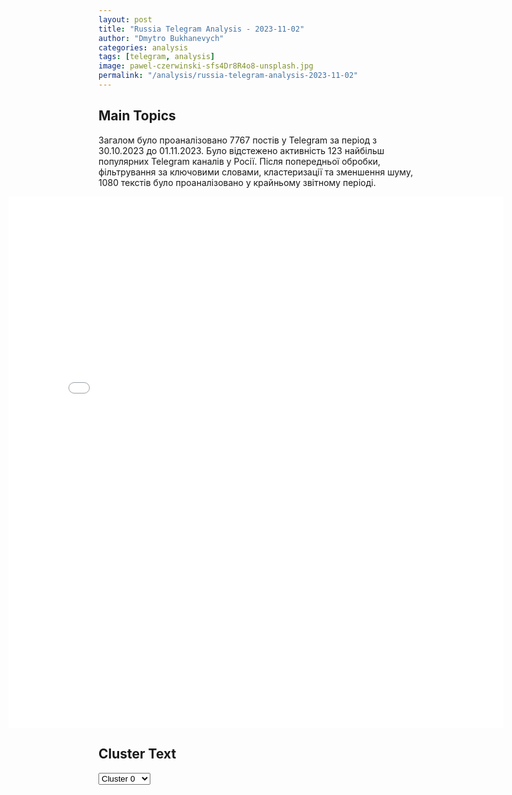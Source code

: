```yaml
---
layout: post
title: "Russia Telegram Analysis - 2023-11-02"
author: "Dmytro Bukhanevych"
categories: analysis
tags: [telegram, analysis]
image: pawel-czerwinski-sfs4Dr8R4o8-unsplash.jpg
permalink: "/analysis/russia-telegram-analysis-2023-11-02"
---
```


<style>
    /* Adjusting iframe-container styles */
    .wide-iframe-container {
        width: calc(100% + 30vw);  /* Extending the width */
        margin-left: -15vw;       /* Negative margin to push to the left */
        overflow: hidden;         /* In case the iframe content spills over */
    }

    .wide-iframe-container iframe {
        width: 100%;  /* Making the iframe take the full width of its container */
        border: none; /* Removing any borders from the iframe */
    }

    /* Toggle mechanism */
    .hidden {
        display: none;
    }
    
    .show-content-target:checked + .show-content {
        display: block;
    }
</style>

<h2>Main Topics</h2>
<p>Загалом було проаналізовано 7767 постів у Telegram за період з 30.10.2023 до 01.11.2023. Було відстежено активність 123 найбільш популярних Telegram каналів у Росії. Після попередньої обробки, фільтрування за ключовими словами, кластеризації та зменшення шуму, 1080 текстів було проаналізовано у крайньому звітному періоді.</p>
<!-- Embedding Main Plotly Visualization -->
<div class="wide-iframe-container">
    <iframe src="{{site.baseurl}}/visualizations/2023-11-02/fig_topics_time.html" height="850"></iframe>
</div>


<h2>Cluster Text</h2>

<!-- Dropdown to select a cluster -->
<select id="clusterSelector" onchange="displayClusterText()">
<option value="0">Cluster 0</option><option value="1">Cluster 1</option><option value="2">Cluster 2</option><option value="3">Cluster 3</option><option value="4">Cluster 4</option><option value="5">Cluster 5</option><option value="6">Cluster 6</option><option value="7">Cluster 7</option><option value="8">Cluster 8</option><option value="9">Cluster 9</option><option value="10">Cluster 10</option><option value="11">Cluster 11</option><option value="12">Cluster 12</option>
</select>

<!-- Display area for the selected cluster's text -->
<div id="clusterTextDisplay" class="hidden"></div>

<script type="text/javascript">
    var clusterDetails = {"0": "<b>Total Posts:</b> 149<br><b>Date:</b> 2023-11-01 07:22:41+00:00<br><b>Author:</b> wargonzo<br><b>Link:</b> https://t.me/s/wargonzo/16164<br><b>Subscribers:</b> 1161215<br><b>Text:</b> \u0422\u0435\u043a\u0441\u0442: \u26a1\ufe0f\u0412\u0430\u0436\u043d\u043e\u26a1\ufe0f\u0421\u0428\u0410 \u0438 \u0418\u0437\u0440\u0430\u0438\u043b\u044c \u043e\u0431\u0441\u0443\u0434\u0438\u043b\u0438 \u043e\u0442\u043f\u0440\u0430\u0432\u043a\u0443 \u043c\u0438\u0440\u043e\u0442\u0432\u043e\u0440\u0447\u0435\u0441\u043a\u0438\u0445 \u0441\u0438\u043b \u0432 \u0413\u0430\u0437\u0443\u26a1\ufe0f\u0421\u043e\u0433\u043b\u0430\u0441\u043d\u043e \u0438\u043d\u0444\u043e\u0440\u043c\u0430\u0446\u0438\u0438, \u043e\u043f\u0443\u0431\u043b\u0438\u043a\u043e\u0432\u0430\u043d\u043d\u043e\u0439 \u0430\u0433\u0435\u043d\u0442\u0441\u0442\u0432\u043e\u043c Bloomberg, \u0421\u0428\u0410 \u0438 \u0418\u0437\u0440\u0430\u0438\u043b\u044c \u0440\u0430\u0441\u0441\u043c\u0430\u0442\u0440\u0438\u0432\u0430\u044e\u0442 \u0432\u043e\u0437\u043c\u043e\u0436\u043d\u043e\u0441\u0442\u044c \u043e\u0442\u043f\u0440\u0430\u0432\u043a\u0438 \u043c\u0438\u0440\u043e\u0442\u0432\u043e\u0440\u0447\u0435\u0441\u043a\u0438\u0445 \u0441\u0438\u043b \u0432 \u0441\u0435\u043a\u0442\u043e\u0440 \u0413\u0430\u0437\u0430 \u0432 \u0441\u043b\u0443\u0447\u0430\u0435 \u043f\u043e\u0440\u0430\u0436\u0435\u043d\u0438\u044f \u0425\u0410\u041c\u0410\u0421.\u0420\u0430\u0441\u0441\u043c\u0430\u0442\u0440\u0438\u0432\u0430\u044e\u0442\u0441\u044f \u0432\u0430\u0440\u0438\u0430\u043d\u0442\u044b \u043d\u0430\u043f\u0440\u0430\u0432\u043b\u0435\u043d\u0438\u044f \u0432 \u0413\u0430\u0437\u0443 \u043c\u0438\u0440\u043e\u0442\u0432\u043e\u0440\u0447\u0435\u0441\u043a\u043e\u0439 \u043c\u0438\u0441\u0441\u0438\u0438 \u0438\u0437 \u0432\u043e\u043e\u0440\u0443\u0436\u0435\u043d\u043d\u044b\u0445 \u0441\u0438\u043b \u043d\u0435\u0441\u043a\u043e\u043b\u044c\u043a\u0438\u0445 \u0441\u0442\u0440\u0430\u043d, \u0432 \u0442\u043e\u043c \u0447\u0438\u0441\u043b\u0435 \u0421\u043e\u0435\u0434\u0438\u043d\u0435\u043d\u043d\u044b\u0445 \u0428\u0442\u0430\u0442\u043e\u0432. \u042d\u0442\u043e \u043f\u043e\u0437\u0432\u043e\u043b\u0438\u0442 \u043f\u0435\u0440\u0435\u0432\u0435\u0441\u0442\u0438 \u043a\u043e\u043d\u0442\u0440\u043e\u043b\u044c \u043d\u0430\u0434 \u0430\u043d\u043a\u043b\u0430\u0432\u043e\u043c \u043f\u043e\u0434 \u043e\u0442\u0432\u0435\u0442\u0441\u0442\u0432\u0435\u043d\u043d\u043e\u0441\u0442\u044c \u0431\u043b\u0438\u0436\u043d\u0435\u0432\u043e\u0441\u0442\u043e\u0447\u043d\u044b\u0445 \u0441\u0442\u0440\u0430\u043d, \u0442\u0430\u043a\u0438\u0445 \u043a\u0430\u043a \u0421\u0430\u0443\u0434\u043e\u0432\u0441\u043a\u0430\u044f \u0410\u0440\u0430\u0432\u0438\u044f \u0438 \u041e\u0431\u044a\u0435\u0434\u0438\u043d\u0451\u043d\u043d\u044b\u0435 \u0410\u0440\u0430\u0431\u0441\u043a\u0438\u0435 \u042d\u043c\u0438\u0440\u0430\u0442\u044b, \u043a\u043e\u0442\u043e\u0440\u044b\u0435 \u0431\u0443\u0434\u0443\u0442 \u043f\u043e\u0434\u0434\u0435\u0440\u0436\u0438\u0432\u0430\u0442\u044c\u0441\u044f \u0421\u0428\u0410, \u0412\u0435\u043b\u0438\u043a\u043e\u0431\u0440\u0438\u0442\u0430\u043d\u0438\u0435\u0439, \u0413\u0435\u0440\u043c\u0430\u043d\u0438\u0435\u0439 \u0438 \u0424\u0440\u0430\u043d\u0446\u0438\u0435\u0439.\u0414\u0440\u0443\u0433\u043e\u0439 \u0432\u0430\u0440\u0438\u0430\u043d\u0442 \u043f\u0440\u0435\u0434\u0443\u0441\u043c\u0430\u0442\u0440\u0438\u0432\u0430\u0435\u0442 \u0441\u043e\u0437\u0434\u0430\u043d\u0438\u0435 \u043c\u0438\u0440\u043e\u0442\u0432\u043e\u0440\u0447\u0435\u0441\u043a\u043e\u0439 \u043c\u0438\u0441\u0441\u0438\u0438, \u0430\u043d\u0430\u043b\u043e\u0433\u0438\u0447\u043d\u043e\u0439 \u0442\u043e\u0439, \u043a\u043e\u0442\u043e\u0440\u0430\u044f \u0431\u044b\u043b\u0430 \u0443\u0441\u0442\u0430\u043d\u043e\u0432\u043b\u0435\u043d\u0430 \u0434\u043e\u0433\u043e\u0432\u043e\u0440\u043e\u043c \u043c\u0435\u0436\u0434\u0443 \u0415\u0433\u0438\u043f\u0442\u043e\u043c \u0438 \u0418\u0437\u0440\u0430\u0438\u043b\u0435\u043c \u0432 1979 \u0433\u043e\u0434\u0443. \u0418\u0437\u0440\u0430\u0438\u043b\u044c \u0441\u0447\u0438\u0442\u0430\u0435\u0442 \u044d\u0442\u043e\u0442 \u0432\u0430\u0440\u0438\u0430\u043d\u0442 \u043f\u0435\u0440\u0441\u043f\u0435\u043a\u0442\u0438\u0432\u043d\u044b\u043c.\u0415\u0449\u0435 \u043e\u0434\u0438\u043d \u0432\u0430\u0440\u0438\u0430\u043d\u0442 \u043f\u0440\u0435\u0434\u043f\u043e\u043b\u0430\u0433\u0430\u0435\u0442 \u043f\u0435\u0440\u0435\u0445\u043e\u0434 \u0441\u0435\u043a\u0442\u043e\u0440\u0430 \u0413\u0430\u0437\u0430 \u043f\u043e\u0434 \u043a\u043e\u043d\u0442\u0440\u043e\u043b\u044c \u041e\u041e\u041d. \u041f\u0435\u0440\u0435\u0433\u043e\u0432\u043e\u0440\u044b \u043d\u0430\u0445\u043e\u0434\u044f\u0442\u0441\u044f \u043d\u0430 \u0440\u0430\u043d\u043d\u0435\u0439 \u0441\u0442\u0430\u0434\u0438\u0438, \u0438 \u043d\u0435\u043a\u043e\u0442\u043e\u0440\u044b\u0435 \u0430\u043c\u0435\u0440\u0438\u043a\u0430\u043d\u0441\u043a\u0438\u0435 \u0447\u0438\u043d\u043e\u0432\u043d\u0438\u043a\u0438 \u0441\u0447\u0438\u0442\u0430\u044e\u0442 \u0432\u044b\u043f\u043e\u043b\u043d\u0435\u043d\u0438\u0435 \u044d\u0442\u0438\u0445 \u043f\u043b\u0430\u043d\u043e\u0432 \u043c\u0430\u043b\u043e\u0432\u0435\u0440\u043e\u044f\u0442\u043d\u044b\u043c.\u041a\u0440\u043e\u043c\u0435 \u0442\u043e\u0433\u043e, \u043f\u043e\u043a\u0430 \u043e\u0441\u0442\u0430\u0451\u0442\u0441\u044f \u043d\u0435\u044f\u0441\u043d\u044b\u043c, \u0437\u0430\u0438\u043d\u0442\u0435\u0440\u0435\u0441\u043e\u0432\u0430\u043d\u044b \u043b\u0438 \u0430\u0440\u0430\u0431\u0441\u043a\u0438\u0435 \u0441\u0442\u0440\u0430\u043d\u044b \u0432 \u0443\u0447\u0430\u0441\u0442\u0438\u0438 \u0432 \u043c\u0438\u0440\u043e\u0442\u0432\u043e\u0440\u0447\u0435\u0441\u043a\u043e\u0439 \u043c\u0438\u0441\u0441\u0438\u0438.\u041a\u0430\u043a \u043e\u0442\u043c\u0435\u0442\u0438\u043b \u0433\u043e\u0441\u0441\u0435\u043a\u0440\u0435\u0442\u0430\u0440\u044c \u0421\u0428\u0410 \u042d\u043d\u0442\u043e\u043d\u0438 \u0411\u043b\u0438\u043d\u043a\u0435\u043d, \u0428\u0442\u0430\u0442\u044b \u0440\u0430\u0441\u0441\u043c\u0430\u0442\u0440\u0438\u0432\u0430\u044e\u0442 \u0432\u043e\u0437\u043c\u043e\u0436\u043d\u043e\u0441\u0442\u044c \u0432\u0440\u0435\u043c\u0435\u043d\u043d\u043e\u0433\u043e \u0443\u043f\u0440\u0430\u0432\u043b\u0435\u043d\u0438\u044f \u0441\u0435\u043a\u0442\u043e\u0440\u043e\u043c \u0413\u0430\u0437\u0430 \u043f\u0440\u0438 \u0443\u0447\u0430\u0441\u0442\u0438\u0438 \u043d\u0435\u043a\u043e\u0442\u043e\u0440\u044b\u0445 \u0433\u043e\u0441\u0443\u0434\u0430\u0440\u0441\u0442\u0432 \u0411\u043b\u0438\u0436\u043d\u0435\u0433\u043e \u0412\u043e\u0441\u0442\u043e\u043a\u0430 \u0438 \u043c\u0435\u0436\u0434\u0443\u043d\u0430\u0440\u043e\u0434\u043d\u044b\u0445 \u043e\u0440\u0433\u0430\u043d\u0438\u0437\u0430\u0446\u0438\u0439.@wargonzo*\u043d\u0430\u0448 \u043f\u0440\u043e\u0435\u043a\u0442 \u0441\u0443\u0449\u0435\u0441\u0442\u0432\u0443\u0435\u0442 \u043d\u0430 \u0441\u0440\u0435\u0434\u0441\u0442\u0432\u0430 \u043f\u043e\u0434\u043f\u0438\u0441\u0447\u0438\u043a\u043e\u0432, \u043a\u0430\u0440\u0442\u0430 \u0434\u043b\u044f \u043f\u043e\u043c\u043e\u0449\u04384279 3806 9842 9521", "1": "<b>Total Posts:</b> 28<br><b>Date:</b> 2023-11-01 18:24:03+00:00<br><b>Author:</b> oldlentach<br><b>Link:</b> https://t.me/s/oldlentach/76079<br><b>Subscribers:</b> 314385<br><b>Text:</b> \u0422\u0435\u043a\u0441\u0442: \u00ab\u0427\u0435\u043c \u043c\u0435\u043d\u044c\u0448\u0435 \u0431\u0430\u0440\u0430\u0445\u043b\u0430 \u2014 \u0442\u0435\u043c \u043b\u0443\u0447\u0448\u0435, \u043c\u0435\u043d\u044c\u0448\u0435 \u0432\u043e\u0437\u043c\u043e\u0436\u043d\u043e\u0441\u0442\u0438 \u043f\u0440\u0438\u0441\u043b\u0430\u0442\u044c \u043d\u0430\u043c \u0438\u0437 \u0435\u0432\u0440\u043e\u043f\u0435\u0439\u0441\u043a\u0438\u0445 \u0441\u0442\u0440\u0430\u043d \u043f\u043e\u0441\u0442\u0435\u043b\u044c\u043d\u044b\u0445 \u043a\u043b\u043e\u043f\u043e\u0432\u00bb, \u2014 \u043f\u0440\u043e\u043a\u043e\u043c\u043c\u0435\u043d\u0442\u0438\u0440\u043e\u0432\u0430\u043b \u041f\u0443\u0442\u0438\u043d \u0437\u0430\u043f\u0440\u0435\u0442 \u043d\u0430 \u0432\u0432\u043e\u0437 \u043e\u0442\u0432\u0435\u0440\u0442\u043e\u043a \u0438 \u0438\u0433\u043e\u043b\u043e\u043a.\u0414\u0440\u0443\u0433\u0438\u0435 \u0437\u0430\u044f\u0432\u043b\u0435\u043d\u0438\u044f \u041f\u0443\u0442\u0438\u043d\u0430 \u043d\u0430 \u0441\u043e\u0432\u0435\u0449\u0430\u043d\u0438\u0438 \u043f\u043e \u044d\u043a\u043e\u043d\u043e\u043c\u0438\u0447\u0435\u0441\u043a\u0438\u043c \u0432\u043e\u043f\u0440\u043e\u0441\u0430\u043c \u0432 \u041c\u043e\u0441\u043a\u0432\u0435:\u2014 \u0421\u0430\u043d\u043a\u0446\u0438\u0438 \u043f\u0440\u043e\u0442\u0438\u0432 \u0420\u0424 \u0431\u0443\u0434\u0443\u0442 \u0443\u0441\u0438\u043b\u0438\u0432\u0430\u0442\u044c\u0441\u044f;\u2014 \u042d\u043a\u043e\u043d\u043e\u043c\u0438\u0447\u0435\u0441\u043a\u0430\u044f \u0441\u0438\u0442\u0443\u0430\u0446\u0438\u044f \u0432 \u0446\u0435\u043b\u043e\u043c \u0440\u0430\u0437\u0432\u0438\u0432\u0430\u0435\u0442\u0441\u044f \u043f\u0440\u0435\u0434\u0441\u043a\u0430\u0437\u0443\u0435\u043c\u043e \u2014 \u0432 \u0441\u043e\u043e\u0442\u0432\u0435\u0442\u0441\u0442\u0432\u0438\u0438 \u0441 \u043f\u0440\u043e\u0433\u043d\u043e\u0437\u043e\u043c. \u0412\u0412\u041f \u0432\u044b\u0440\u043e\u0441 \u043d\u0430 2,9%;\u2014 \u0411\u0435\u0437\u0440\u0430\u0431\u043e\u0442\u0438\u0446\u0430 \u0432 \u0420\u043e\u0441\u0441\u0438\u0438 \u0443\u0441\u0442\u043e\u0439\u0447\u0438\u0432\u043e \u043d\u0438\u0437\u043a\u0430\u044f, \u043e\u043a\u043e\u043b\u043e 3%, \u0430 \u0437\u0430\u0440\u043f\u043b\u0430\u0442\u044b \u0440\u0430\u0441\u0442\u0443\u0442 \u0432\u044b\u0448\u0435 \u0438\u043d\u0444\u043b\u044f\u0446\u0438\u0438", "2": "<b>Total Posts:</b> 300<br><b>Date:</b> 2023-11-01 10:02:15+00:00<br><b>Author:</b> warhistoryalconafter<br><b>Link:</b> https://t.me/s/warhistoryalconafter/129818<br><b>Subscribers:</b> 476652<br><b>Text:</b> \u0422\u0435\u043a\u0441\u0442: \ud83c\uddf7\ud83c\uddfa\ud83c\uddfa\ud83c\udde6 \u0428\u043e\u0439\u0433\u0443 \u043d\u0430\u0437\u0432\u0430\u043b \u0431\u0435\u0437\u0443\u0441\u043f\u0435\u0448\u043d\u044b\u043c\u0438 \u043f\u043e\u043f\u044b\u0442\u043a\u0438 \u0412\u0421\u0423 \u0430\u0442\u0430\u043a\u043e\u0432\u0430\u0442\u044c \u0440\u043e\u0441\u0441\u0438\u0439\u0441\u043a\u0438\u0435 \u043f\u043e\u0437\u0438\u0446\u0438\u0438 \u043d\u0430 \u0417\u0430\u043f\u043e\u0440\u043e\u0436\u0441\u043a\u043e\u043c, \u0414\u043e\u043d\u0435\u0446\u043a\u043e\u043c \u0438 \u0425\u0435\u0440\u0441\u043e\u043d\u0441\u043a\u043e\u043c \u043d\u0430\u043f\u0440\u0430\u0432\u043b\u0435\u043d\u0438\u044f\u0445. \u041e\u0441\u0442\u0430\u043b\u044c\u043d\u044b\u0435 \u0437\u0430\u044f\u0432\u043b\u0435\u043d\u0438\u044f \u0433\u043b\u0430\u0432\u044b \u041c\u0438\u043d\u043e\u0431\u043e\u0440\u043e\u043d\u044b \u0420\u0424: \u25aa\ufe0f \u0420\u043e\u0441\u0441\u0438\u0439\u0441\u043a\u0438\u0435 \u0432\u043e\u0439\u0441\u043a\u0430 \u0432 \u0437\u043e\u043d\u0435 \u0421\u0412\u041e \u043d\u0430 \u0423\u043a\u0440\u0430\u0438\u043d\u0435 \u0432\u0435\u0434\u0443\u0442 \u0430\u043a\u0442\u0438\u0432\u043d\u0443\u044e \u043e\u0431\u043e\u0440\u043e\u043d\u0443, \u043f\u0440\u043e\u0434\u0432\u0438\u0433\u0430\u044e\u0442\u0441\u044f \u0432\u043f\u0435\u0440\u0435\u0434;\u25aa\ufe0f \u0417\u0430 \u043c\u0435\u0441\u044f\u0446 \u0443\u043d\u0438\u0447\u0442\u043e\u0436\u0435\u043d\u044b 37 \u0443\u043a\u0440\u0430\u0438\u043d\u0441\u043a\u0438\u0445 \u0441\u0430\u043c\u043e\u043b\u0435\u0442\u043e\u0432, \u0448\u0435\u0441\u0442\u044c \u0442\u0430\u043a\u0442\u0438\u0447\u0435\u0441\u043a\u0438\u0445 \u0440\u0430\u043a\u0435\u0442 ATACMS;\u25aa\ufe0f \u0421\u0438\u043b\u044b \u0430\u0440\u043c\u0438\u0438 \u0423\u043a\u0440\u0430\u0438\u043d\u044b \u0438\u0441\u0442\u043e\u0449\u0430\u044e\u0442\u0441\u044f, \u0440\u0430\u0441\u0442\u0435\u0442 \u0434\u0435\u043c\u043e\u0440\u0430\u043b\u0438\u0437\u0430\u0446\u0438\u044f \u043b\u0438\u0447\u043d\u043e\u0433\u043e \u0441\u043e\u0441\u0442\u0430\u0432\u0430;\u25aa\ufe0f \u0414\u043b\u044f \u044d\u043a\u0441\u043f\u043b\u0443\u0430\u0442\u0430\u0446\u0438\u0438 \u0432\u044b\u0441\u043e\u043a\u043e\u0442\u0435\u0445\u043d\u043e\u043b\u043e\u0433\u0438\u0447\u043d\u043e\u0433\u043e \u043e\u0440\u0443\u0436\u0438\u044f \u0432 2023 \u0433\u043e\u0434\u0443 \u043f\u043e\u0434\u0433\u043e\u0442\u043e\u0432\u043b\u0435\u043d\u043e \u0431\u043e\u043b\u0435\u0435 93 \u0442\u044b\u0441. \u0441\u043f\u0435\u0446\u0438\u0430\u043b\u0438\u0441\u0442\u043e\u0432, \u0447\u0430\u0441\u0442\u044c \u0438\u0437 \u043d\u0438\u0445 \u043e\u0442\u043f\u0440\u0430\u0432\u044f\u0442\u0441\u044f \u0432 \u0437\u043e\u043d\u0443 \u0421\u0412\u041e\u041f\u043e\u0434\u043f\u0438\u0441\u0430\u0442\u044c\u0441\u044f \u043d\u0430 \u043a\u0430\u043d\u0430\u043b", "3": "<b>Total Posts:</b> 21<br><b>Date:</b> 2023-11-01 17:41:12+00:00<br><b>Author:</b> russianonwars<br><b>Link:</b> https://t.me/s/russianonwars/22410<br><b>Subscribers:</b> 361716<br><b>Text:</b> \u0422\u0435\u043a\u0441\u0442: \u2757\ufe0f\u0428\u043e\u0439\u0433\u0443 \u043d\u0430 \u0441\u0435\u043b\u0435\u043a\u0442\u043e\u0440\u043d\u043e\u043c \u0441\u043e\u0432\u0435\u0449\u0430\u043d\u0438\u0438 \u0432 \u0441\u0440\u0435\u0434\u0443 \u043e\u0441\u043d\u043e\u0432\u0430\u0442\u0435\u043b\u044c\u043d\u043e \u0432\u0441\u0442\u0440\u044f\u0445\u043d\u0443\u043b \u0440\u0443\u043a\u043e\u0432\u043e\u0434\u0441\u0442\u0432\u043e \u043e\u0440\u0433\u0430\u043d\u043e\u0432 \u0432\u043e\u0435\u043d\u043d\u043e\u0433\u043e \u0443\u043f\u0440\u0430\u0432\u043b\u0435\u043d\u0438\u044f, \u043a\u043e\u043c\u0430\u043d\u0434\u0443\u044e\u0449\u0438\u0445 \u043e\u043a\u0440\u0443\u0433\u043e\u0432, \u043f\u043e\u0441\u0442\u0430\u0432\u0438\u043b \u0440\u044f\u0434 \u043a\u043e\u043d\u043a\u0440\u0435\u0442\u043d\u044b\u0445 \u0437\u0430\u0434\u0430\u0447 \u2014 \u0420\u0418\u0410 \u041d\u043e\u0432\u043e\u0441\u0442\u0438 \u0441\u043e \u0441\u0441\u044b\u043b\u043a\u043e\u0439 \u043d\u0430 \u0438\u0441\u0442\u043e\u0447\u043d\u0438\u043a \u0431\u043b\u0438\u0437\u043a\u0438\u0439 \u043a \u041c\u0438\u043d\u043e\u0431\u043e\u0440\u043e\u043d\u044b \u0420\u0424", "4": "<b>Total Posts:</b> 41<br><b>Date:</b> 2023-11-01 11:18:23+00:00<br><b>Author:</b> mardanaka<br><b>Link:</b> https://t.me/s/mardanaka/16970<br><b>Subscribers:</b> 235859<br><b>Text:</b> \u0422\u0435\u043a\u0441\u0442: \u041f\u0435\u0441\u043a\u043e\u0432 \u043e \u0432\u043e\u0437\u0432\u0440\u0430\u0449\u0435\u043d\u0438\u0438 \u0424\u0440\u0438\u0434\u043c\u0430\u043d\u0430 \u0432 \u0420\u043e\u0441\u0441\u0438\u044e: \u043e\u043d \u043d\u0435 \u043e\u043b\u0438\u0433\u0430\u0440\u0445, \u0430 \u043a\u0440\u0443\u043f\u043d\u044b\u0439 \u0431\u0438\u0437\u043d\u0435\u0441\u043c\u0435\u043d, \u0440\u043e\u0441\u0441\u0438\u044f\u043d\u0435 \u0432\u043f\u0440\u0430\u0432\u0435 \u043f\u0435\u0440\u0435\u043c\u0435\u0449\u0430\u0442\u044c\u0441\u044f \u043f\u043e \u043c\u0438\u0440\u0443, \u043d\u043e \u0420\u043e\u0434\u0438\u043d\u0430 \u0443 \u043d\u0438\u0445 \u043e\u0434\u043d\u0430\u041c\u0438\u0445\u0430\u0438\u043b \u041c\u0430\u0440\u0430\u0442\u043e\u0432\u0438\u0447 \u0432\u0441\u0435 \u043f\u043e\u0440\u0435\u0448\u0430\u043b, \u0435\u0441\u0442\u0435\u0441\u0442\u0432\u0435\u043d\u043d\u043e, \u043f\u0440\u0435\u0436\u0434\u0435 \u0447\u0435\u043c \u043f\u0435\u0440\u0435\u0431\u0438\u0440\u0430\u0442\u044c\u0441\u044f \u0432 \u0420\u043e\u0441\u0441\u0438\u044e. \u041d\u0435 \u0437\u0440\u044f \u0436\u0435 \u043e\u043d \u0432 \u043f\u0443\u0442\u0435\u0448\u0435\u0441\u0442\u0432\u0438\u0435 \u0432 \u041c\u043e\u043d\u0433\u043e\u043b\u0438\u044e \u0435\u0437\u0434\u0438\u043b.\u0420\u043e\u0441\u0441\u0438\u044f \u043d\u0435 \u0432\u043f\u0440\u0430\u0432\u0435 \u0437\u0430\u043f\u0440\u0435\u0449\u0430\u0442\u044c \u0441\u0432\u043e\u0438\u043c \u0433\u0440\u0430\u0436\u0434\u0430\u043d\u0430\u043c \u043d\u0435 \u0442\u043e\u043b\u044c\u043a\u043e \u043f\u0435\u0440\u0435\u043c\u0435\u0449\u0430\u0442\u044c\u0441\u044f \u043f\u043e \u043c\u0438\u0440\u0443, \u043d\u043e \u0438 \u0436\u0435\u0440\u0442\u0432\u043e\u0432\u0430\u0442\u044c \u043f\u043e 200 \u043c\u0438\u043b\u043b\u0438\u043e\u043d\u043e\u0432 \u0435\u0432\u0440\u043e \u0423\u043a\u0440\u0430\u0438\u043d\u0435, \u043d\u0430 \u0432\u043e\u0439\u043d\u0443 \u0441 \u0420\u043e\u0441\u0441\u0438\u0435\u0439. \u041f\u0440\u0430\u0432\u0434\u0430, \u043d\u0430\u0441\u0447\u0435\u0442 \u0442\u043e\u0433\u043e, \u043a\u0430\u043a\u0430\u044f \u0443 \u0424\u0440\u0438\u0434\u043c\u0430\u043d\u0430 \u0420\u043e\u0434\u0438\u043d\u0430, \u0435\u0441\u0442\u044c \u043d\u0435\u043a\u043e\u0442\u043e\u0440\u044b\u0435 \u0441\u043e\u043c\u043d\u0435\u043d\u0438\u044f.", "5": "<b>Total Posts:</b> 124<br><b>Date:</b> 2023-11-01 01:03:26+00:00<br><b>Author:</b> chp_donetskv<br><b>Link:</b> https://t.me/s/chp_donetskv/71287<br><b>Subscribers:</b> 315861<br><b>Text:</b> \u0422\u0435\u043a\u0441\u0442: \u0421\u043e\u0442\u0440\u0443\u0434\u043d\u0438\u043a\u0438 \u0423\u0424\u0421\u0411 \u0420\u043e\u0441\u0441\u0438\u0438 \u043f\u043e \u0414\u041d\u0420 \u0437\u0430\u0434\u0435\u0440\u0436\u0430\u043b\u0438 \u043f\u0435\u0440\u0432\u043e\u0433\u043e \u0437\u0430\u043c\u0440\u0443\u043a\u043e\u0432\u043e\u0434\u0438\u0442\u0435\u043b\u044f \u0433\u043e\u0441\u043a\u043e\u0440\u043f\u043e\u0440\u0430\u0446\u0438\u0438 \"\u0420\u0418\u0422\u0423\u0410\u041b\". \u0415\u0433\u043e \u043f\u043e\u0434\u043e\u0437\u0440\u0435\u0432\u0430\u044e\u0442 \u0432 \u043e\u0440\u0433\u0430\u043d\u0438\u0437\u0430\u0446\u0438\u0438 \u0441\u0445\u0435\u043c\u044b \u043d\u0435\u0437\u0430\u043a\u043e\u043d\u043d\u043e\u0433\u043e \u043e\u0431\u043e\u0433\u0430\u0449\u0435\u043d\u0438\u044f \"\u043f\u0443\u0442\u0435\u043c \u0441\u043e\u0437\u0434\u0430\u043d\u0438\u044f \u0438\u0441\u043a\u0443\u0441\u0441\u0442\u0432\u0435\u043d\u043d\u043e\u0433\u043e \u0434\u0435\u0444\u0438\u0446\u0438\u0442\u0430 \u043c\u0435\u0441\u0442 \u0434\u043b\u044f \u0437\u0430\u0445\u043e\u0440\u043e\u043d\u0435\u043d\u0438\u0439 \u0438 \u0437\u0430\u0432\u044b\u0448\u0435\u043d\u0438\u044f \u0441\u0442\u043e\u0438\u043c\u043e\u0441\u0442\u0438 \u043f\u0440\u0435\u0434\u043e\u0441\u0442\u0430\u0432\u043b\u044f\u0435\u043c\u044b\u0445 \u0443\u0441\u043b\u0443\u0433\".\u0412 \u0432\u0435\u0434\u043e\u043c\u0441\u0442\u0432\u0435 \u0442\u0430\u043a\u0436\u0435 \u043f\u043e\u043a\u0430\u0437\u0430\u043b\u0438 \u043a\u0430\u0434\u0440\u044b \u043e\u043f\u0435\u0440\u0430\u0442\u0438\u0432\u043d\u044b\u0445 \u043c\u0435\u0440\u043e\u043f\u0440\u0438\u044f\u0442\u0438\u0439 \u0432 \u0437\u0434\u0430\u043d\u0438\u0438 \u0413\u041a \u0432 \u0414\u043e\u043d\u0435\u0446\u043a\u0435.\u041f\u0440\u0438\u0441\u043b\u0430\u0442\u044c \u0444\u043e\u0442\u043e/\u0432\u0438\u0434\u0435\u043e:\ud83d\udc47@chpdonetskdnr_bot\u041f\u043e\u0434\u043f\u0438\u0441\u0430\u0442\u044c\u0441\u044f \u043d\u0430 \u043a\u0430\u043d\u0430\u043b", "6": "<b>Total Posts:</b> 26<br><b>Date:</b> 2023-11-01 13:46:55+00:00<br><b>Author:</b> rt_russian<br><b>Link:</b> https://t.me/s/rt_russian/178343<br><b>Subscribers:</b> 798823<br><b>Text:</b> \u0422\u0435\u043a\u0441\u0442: \u0413\u0440\u0430\u0436\u0434\u0430\u043d\u0435 \u0421\u0428\u0410 \u0438 \u0447\u043b\u0435\u043d\u044b \u0438\u0445 \u0441\u0435\u043c\u0435\u0439 \u043d\u0435 \u0441\u043c\u043e\u0433\u043b\u0438 \u044d\u0432\u0430\u043a\u0443\u0438\u0440\u043e\u0432\u0430\u0442\u044c\u0441\u044f \u0432 \u0415\u0433\u0438\u043f\u0435\u0442 \u0438\u0437 \u0441\u0435\u043a\u0442\u043e\u0440\u0430 \u0413\u0430\u0437\u0430 \u0438\u0437-\u0437\u0430 \u00ab\u0440\u044f\u0434\u0430 \u0442\u0440\u0435\u0431\u043e\u0432\u0430\u043d\u0438\u0439\u00bb \u0425\u0410\u041c\u0410\u0421, \u043f\u0438\u0448\u0435\u0442 Haaretz.\u0427\u0442\u043e \u044d\u0442\u043e \u0431\u044b\u043b\u0438 \u0437\u0430 \u0443\u0441\u043b\u043e\u0432\u0438\u044f, \u043d\u0435 \u0443\u0442\u043e\u0447\u043d\u044f\u0435\u0442\u0441\u044f. \u0412 \u043f\u0435\u0440\u0432\u043e\u0439 \u0433\u0440\u0443\u043f\u043f\u0435 \u043b\u044e\u0434\u0435\u0439, \u043a\u043e\u0442\u043e\u0440\u044b\u043c \u0441\u0435\u0433\u043e\u0434\u043d\u044f \u0440\u0430\u0437\u0440\u0435\u0448\u0438\u043b\u0438 \u0432\u044b\u0439\u0442\u0438 \u0438\u0437 \u0430\u043d\u043a\u043b\u0430\u0432\u0430 \u0447\u0435\u0440\u0435\u0437 \u041a\u041f\u041f \u00ab\u0420\u0430\u0444\u0430\u0445\u00bb, \u0431\u044b\u043b\u0438 \u043f\u0440\u0438\u043c\u0435\u0440\u043d\u043e 500 \u0438\u043d\u043e\u0441\u0442\u0440\u0430\u043d\u0446\u0435\u0432, \u0434\u043e\u0431\u0430\u0432\u043b\u044f\u0435\u0442 \u0438\u0437\u0434\u0430\u043d\u0438\u0435 \u0441\u043e \u0441\u0441\u044b\u043b\u043a\u043e\u0439 \u043d\u0430 \u0438\u043d\u043e\u0441\u0442\u0440\u0430\u043d\u043d\u043e\u0433\u043e \u0447\u0438\u043d\u043e\u0432\u043d\u0438\u043a\u0430.\u041f\u0440\u0438 \u044d\u0442\u043e\u043c NBC \u043f\u0438\u0448\u0435\u0442 \u0441\u043e \u0441\u0441\u044b\u043b\u043a\u043e\u0439 \u043d\u0430 \u0430\u043c\u0435\u0440\u0438\u043a\u0430\u043d\u0441\u043a\u043e\u0433\u043e \u0447\u0438\u043d\u043e\u0432\u043d\u0438\u043a\u0430, \u0447\u0442\u043e \u0447\u0435\u0440\u0435\u0437 \u041a\u041f\u041f \u0441\u0435\u0439\u0447\u0430\u0441 \u0432\u044b\u0445\u043e\u0434\u044f\u0442 \u043f\u0435\u0440\u0432\u044b\u0435 \u0433\u0440\u0430\u0436\u0434\u0430\u043d\u0435 \u0421\u0428\u0410.\ud83d\udfe9 RT \u043d\u0430 \u0440\u0443\u0441\u0441\u043a\u043e\u043c", "7": "<b>Total Posts:</b> 16<br><b>Date:</b> 2023-11-01 06:27:14+00:00<br><b>Author:</b> ivan_utenkov13<br><b>Link:</b> https://t.me/s/ivan_utenkov13/43643<br><b>Subscribers:</b> 318466<br><b>Text:</b> \u0422\u0435\u043a\u0441\u0442: \ud83c\uddfa\ud83c\uddf8 \u0411\u0430\u0439\u0434\u0435\u043d \u043d\u0435 \u043f\u043e\u0434\u0434\u0435\u0440\u0436\u0438\u0442 \u0437\u0430\u043a\u043e\u043d\u043e\u043f\u0440\u043e\u0435\u043a\u0442 \u043e \u0432\u044b\u0434\u0435\u043b\u0435\u043d\u0438\u0438 \u043f\u043e\u043c\u043e\u0449\u0438 \u0442\u043e\u043b\u044c\u043a\u043e \u0418\u0437\u0440\u0430\u0438\u043b\u044e \u0431\u0435\u0437 \u0443\u0447\u0435\u0442\u0430 \u0438\u043d\u0442\u0435\u0440\u0435\u0441\u043e\u0432 \u0423\u043a\u0440\u0430\u0438\u043d\u044b, \u0441\u043e\u043e\u0431\u0449\u0438\u043b\u0438 \u0432 \u0431\u044e\u0434\u0436\u0435\u0442\u043d\u043e\u043c \u0443\u043f\u0440\u0430\u0432\u043b\u0435\u043d\u0438\u0438 \u0411\u0435\u043b\u043e\u0433\u043e \u0434\u043e\u043c\u0430. \u041f\u0440\u0435\u0437\u0438\u0434\u0435\u043d\u0442 \u0421\u0428\u0410 \u043d\u0430\u043b\u043e\u0436\u0438\u0442 \u0432\u0435\u0442\u043e, \u0435\u0441\u043b\u0438 \u0434\u043e\u043a\u0443\u043c\u0435\u043d\u0442 \u043f\u0440\u0438\u043c\u0443\u0442 \u0432 \u041a\u043e\u043d\u0433\u0440\u0435\u0441\u0441\u0435.@ivan_utenkov13", "8": "<b>Total Posts:</b> 25<br><b>Date:</b> 2023-11-01 10:01:00+00:00<br><b>Author:</b> solovievlive<br><b>Link:</b> https://t.me/s/SolovievLive/218787<br><b>Subscribers:</b> 1306676<br><b>Text:</b> \u0422\u0435\u043a\u0441\u0442: \u203c\ufe0f\u203c\ufe0f\u203c\ufe0f \u0417\u0430\u044f\u0432\u043b\u0435\u043d\u0438\u044f \u0428\u043e\u0439\u0433\u0443 \u0432 \u0445\u043e\u0434\u0435 \u0441\u043e\u0432\u0435\u0449\u0430\u043d\u0438\u044f \u0432 \u041c\u0438\u043d\u043e\u0431\u043e\u0440\u043e\u043d\u044b: \ud83d\udccc\u041a\u0438\u0435\u0432\u0441\u043a\u0438\u0439 \u0440\u0435\u0436\u0438\u043c, \u043d\u0435\u0441\u043c\u043e\u0442\u0440\u044f \u043d\u0430 \u043f\u043e\u0441\u0442\u0430\u0432\u043a\u0438 \u043d\u043e\u0432\u044b\u0445 \u0432\u0438\u0434\u043e\u0432 \u043d\u0430\u0442\u043e\u0432\u0441\u043a\u043e\u0433\u043e \u0432\u043e\u043e\u0440\u0443\u0436\u0435\u043d\u0438\u044f, \u0442\u0435\u0440\u043f\u0438\u0442 \u043f\u043e\u0440\u0430\u0436\u0435\u043d\u0438\u0435.\ud83d\udccc\u0420\u043e\u0441\u0441\u0438\u0439\u0441\u043a\u0438\u0435 \u043f\u043e\u0434\u0440\u0430\u0437\u0434\u0435\u043b\u0435\u043d\u0438\u044f \u043f\u0440\u043e\u0434\u0432\u0438\u0433\u0430\u044e\u0442\u0441\u044f \u0432\u043f\u0435\u0440\u0435\u0434, \u0437\u0430\u043d\u0438\u043c\u0430\u044f \u0431\u043e\u043b\u0435\u0435 \u0432\u044b\u0433\u043e\u0434\u043d\u044b\u0435 \u0440\u0443\u0431\u0435\u0436\u0438 \u0438 \u043f\u043e\u0437\u0438\u0446\u0438\u0438, \u043e\u0442\u043c\u0435\u0442\u0438\u043b \u043e\u043d. \u0412\u0421\u0423 \u0436\u0435 \u043d\u0435\u0441\u0443\u0442 \u0431\u043e\u043b\u044c\u0448\u0438\u0435 \u043f\u043e\u0442\u0435\u0440\u0438, \u0442\u0430\u043c \u0440\u0430\u0441\u0442\u0435\u0442 \u0434\u0435\u043c\u043e\u0440\u0430\u043b\u0438\u0437\u0430\u0446\u0438\u044f \u043b\u0438\u0447\u043d\u043e\u0433\u043e \u0441\u043e\u0441\u0442\u0430\u0432\u0430.\ud83d\udccc\u041e\u0442\u043c\u0435\u0442\u0438\u043b \u0440\u0430\u0441\u0447\u0435\u0442\u044b \u041f\u0412\u041e: \u0437\u0430 \u043c\u0435\u0441\u044f\u0446 \u043e\u043d\u0438 \u0443\u043d\u0438\u0447\u0442\u043e\u0436\u0438\u043b\u0438 \u0441\u0432\u044b\u0448\u0435 1,4 \u0442\u044b\u0441. \u0441\u0440\u0435\u0434\u0441\u0442\u0432 \u043d\u0430\u043f\u0430\u0434\u0435\u043d\u0438\u044f \u043f\u0440\u043e\u0442\u0438\u0432\u043d\u0438\u043a\u0430. \u0421\u0440\u0435\u0434\u0438 \u043d\u0438\u0445 37 \u0441\u0430\u043c\u043e\u043b\u0435\u0442\u043e\u0432 \u0438 6 \u0440\u0430\u043a\u0435\u0442 ATACMS. 37 \u0441\u0430\u043c\u043e\u043b\u0435\u0442\u043e\u0432 \u2013 \u044d\u0442\u043e \u043f\u043e\u0447\u0442\u0438 \u0432 2 \u0440\u0430\u0437\u0430 \u0431\u043e\u043b\u044c\u0448\u0435, \u0447\u0435\u043c \u043a\u043e\u043b\u0438\u0447\u0435\u0441\u0442\u0432\u043e \u043e\u0431\u0435\u0449\u0430\u043d\u043d\u044b\u0445 \u041a\u0438\u0435\u0432\u0443 F-16. \u0422\u043e \u0435\u0441\u0442\u044c \u043f\u0440\u0438 \u0442\u0430\u043a\u043e\u0439 \u0440\u0430\u0431\u043e\u0442\u0435 \u041f\u0412\u041e \u043e\u043d\u0438 \u0431\u0443\u0434\u0443\u0442 \u0443\u043d\u0438\u0447\u0442\u043e\u0436\u0435\u043d\u044b \u043f\u0440\u0438\u043c\u0435\u0440\u043d\u043e \u0437\u0430 20 \u0434\u043d\u0435\u0439.", "9": "<b>Total Posts:</b> 29<br><b>Date:</b> 2023-11-01 12:45:29+00:00<br><b>Author:</b> itsdonetsk<br><b>Link:</b> https://t.me/s/itsdonetsk/111585<br><b>Subscribers:</b> 574562<br><b>Text:</b> \u0422\u0435\u043a\u0441\u0442: \u041e \u0432\u0447\u0435\u0440\u0430\u0448\u043d\u0435\u043c \u043e\u0431\u0441\u0442\u0440\u0435\u043b\u0435 \u0411\u0443\u0434\u0451\u043d\u043d\u043e\u0432\u0441\u043a\u043e\u0433\u043e \u0440\u0430\u0439\u043e\u043d\u0430 \u0414\u043e\u043d\u0435\u0446\u043a\u0430\u041f\u043e\u0434\u043f\u0438\u0441\u0430\u0442\u044c\u0441\u044f  |  \u041f\u0440\u0435\u0434\u043b\u043e\u0436\u0438\u0442\u044c \u043d\u043e\u0432\u043e\u0441\u0442\u044c", "10": "<b>Total Posts:</b> 34<br><b>Date:</b> 2023-11-01 06:30:01+00:00<br><b>Author:</b> itsdonetsk<br><b>Link:</b> https://t.me/s/itsdonetsk/111489<br><b>Subscribers:</b> 574562<br><b>Text:</b> \u0422\u0435\u043a\u0441\u0442: \u26a0\ufe0f\u041f\u041e\u041c\u041e\u0429\u042c \u041f\u0420\u0418 \u041e\u0424\u041e\u0420\u041c\u041b\u0415\u041d\u0418\u0418 \u0414\u041e\u041a\u0423\u041c\u0415\u041d\u0422\u041e\u0412  \ud83c\uddf7\ud83c\uddfa\ud83d\udca5\ud83d\udca5\ud83d\udca5\ud83d\udca5\ud83d\udcc1\ud83d\uddc2\ufe0f\ud83e\udeaa\ud83d\udcc7\u2705\u041f\u041e\u041c\u041e\u0429\u042c \u041f\u0420\u0418 \u041f\u0415\u0420\u0415\u041e\u0424\u041e\u0420\u041c\u041b\u0415\u041d\u0418\u0418 \u041f\u0415\u041d\u0421\u0418\u0419 \u0421 \u0414\u041d\u0420 \u041d\u0410 \ud83c\uddf7\ud83c\uddfa \u2705\u041f\u0410\u0421\u041f\u041e\u0420\u0422 \u0420\u0424 \ud83e\udeaa\ud83c\uddf7\ud83c\uddfa\u043e\u0434\u043d\u0438\u043c \u0434\u043d\u0451\u043c \u2705\u041f\u0420\u041e\u041f\u0418\u0421\u041a\u0410 \u0432 \u043f\u0430\u0441\u043f\u043e\u0440\u0442\u0435 \ud83e\udeaa\ud83c\uddf7\ud83c\uddfa\u2705\u041f\u0420\u041e\u041f\u0418\u0421\u041a\u0410 \u0434\u0435\u0442\u0435\u0439 \u0432 \u043f\u0430\u0441\u043f\u043e\u0440\u0442\u0435 \ud83d\udc76\ud83c\uddf7\ud83c\uddfa\u2705\u043e\u0444\u043e\u0440\u043c\u043b\u0435\u043d\u0438\u0435 \u0417\u0410\u0413\u0420\u0410\u041d\u041f\u0410\u0421\u041f\u041e\u0420\u0422\u0410 \ud83e\udeaa\ud83c\uddf7\ud83c\uddfa\u2705\u0411\u0415\u0416\u0415\u041d\u0421\u041a\u0418\u0415 \u0432\u044b\u043f\u043b\u0430\u0442\u044b 10 000 \u0440\u0443\u0431 \ud83d\udcb8\u2705\u0421\u041d\u0418\u041b\u0421 \u2705\u0421\u0442\u0440\u0430\u0445\u043e\u0432\u043e\u0439 \u041f\u043e\u043b\u0438\u0441 \u041e\u041c\u0421 \u2705\u0431\u0430\u043d\u043a\u043e\u0432\u0441\u043a\u0438\u0435 \u043a\u0430\u0440\u0442\u044b (\u0421\u0431\u0435\u0440\u0431\u0430\u043d\u043a \u0438 \u0434\u0440.) \u203c\ufe0f\u203c\ufe0f\u203c\ufe0f\u203c\ufe0f\u203c\ufe0f\u203c\ufe0f\u203c\ufe0f\u203c\ufe0f\u203c\ufe0f\u203c\ufe0f\u203c\ufe0f\ud83d\udcde+7(949)418-15-45 \ud83d\udcde+7(949)418-15-22 \u2757\ufe0f\u0411\u0435\u0437 \u043f\u0435\u0440\u0435\u0441\u0430\u0434\u043e\u043a \u0438 \u043f\u0435\u0448\u0435\u0433\u043e \u043f\u0435\u0440\u0435\u0445\u043e\u0434\u0430! \u2757\ufe0f\u0417\u0430\u0431\u0438\u0440\u0430\u0435\u043c \u0412\u0430\u0441 \u0441 \u0412\u0430\u0448\u0435\u0433\u043e \u0430\u0434\u0440\u0435\u0441\u0430! \u2757\ufe0f\u2757\ufe0f\u041f\u043e\u043b\u043d\u043e\u0435 \u0441\u043e\u043f\u0440\u043e\u0432\u043e\u0436\u0434\u0435\u043d\u0438\u0435! \u2757\ufe0f\u041a\u043e\u043c\u0444\u043e\u0440\u0442\u0430\u0431\u0435\u043b\u044c\u043d\u044b\u0439 \u043c\u0438\u043a\u0440\u043e\u0430\u0432\u0442\u043e\u0431\u0443\u0441\ud83d\ude8c\ud83c\udf10\u041f\u0440\u0438\u0441\u043e\u0435\u0434\u0438\u043d\u044f\u0439\u0441\u044f \u043a \u043d\u0430\u043c: vk.com/perevezu_dn instagram.com/perevezu_dn", "11": "<b>Total Posts:</b> 17<br><b>Date:</b> 2023-11-01 16:13:54+00:00<br><b>Author:</b> zhest_belgorod<br><b>Link:</b> https://t.me/s/zhest_belgorod/34256<br><b>Subscribers:</b> 399085<br><b>Text:</b> \u0422\u0435\u043a\u0441\u0442: \u2757\ufe0f\u0412 \u0428\u0435\u0431\u0435\u043a\u0438\u043d\u0441\u043a\u043e\u043c \u0433\u043e\u0440\u043e\u0434\u0441\u043a\u043e\u043c \u043e\u043a\u0440\u0443\u0433\u0435 \u0441\u0440\u0430\u0431\u043e\u0442\u0430\u043b\u0430 \u043d\u0430\u0448\u0430 \u0441\u0438\u0441\u0442\u0435\u043c\u0430 \u041f\u0412\u041e - \u0441\u0431\u0438\u0442 \u0411\u041f\u041b\u0410 \u0441\u0430\u043c\u043e\u043b\u0451\u0442\u043d\u043e\u0433\u043e \u0442\u0438\u043f\u0430 \u0432 \u0440\u0430\u0439\u043e\u043d\u0435 \u043f\u043e\u0441\u0451\u043b\u043a\u0430 \u0411\u0430\u0442\u0440\u0430\u0446\u043a\u0430\u044f \u0414\u0430\u0447\u0430. \u00ab\u041e\u043f\u0435\u0440\u0430\u0442\u0438\u0432\u043d\u044b\u0435 \u0441\u043b\u0443\u0436\u0431\u044b \u0443\u0442\u043e\u0447\u043d\u044f\u044e\u0442 \u0438\u043d\u0444\u043e\u0440\u043c\u0430\u0446\u0438\u044e \u043e \u043f\u043e\u0441\u043b\u0435\u0434\u0441\u0442\u0432\u0438\u044f\u0445 \u043d\u0430 \u0437\u0435\u043c\u043b\u0435. \u041f\u043e \u043f\u0440\u0435\u0434\u0432\u0430\u0440\u0438\u0442\u0435\u043b\u044c\u043d\u044b\u043c \u0434\u0430\u043d\u043d\u044b\u043c, \u043f\u043e\u0441\u0442\u0440\u0430\u0434\u0430\u0432\u0448\u0438\u0445 \u0438 \u0440\u0430\u0437\u0440\u0443\u0448\u0435\u043d\u0438\u0439 \u043d\u0435\u0442\u00bb, \u2014 \u0441\u043e\u043e\u0431\u0449\u0438\u043b \u0433\u0443\u0431\u0435\u0440\u043d\u0430\u0442\u043e\u0440.\ud83d\udd25 \u0416\u0435\u0441\u0442\u044c \u0411\u0435\u043b\u0433\u043e\u0440\u043e\u0434 - \u043f\u043e\u0434\u043f\u0438\u0441\u0430\u0442\u044c\u0441\u044f", "12": "<b>Total Posts:</b> 15<br><b>Date:</b> 2023-11-01 08:41:31+00:00<br><b>Author:</b> infomoscow24<br><b>Link:</b> https://t.me/s/infomoscow24/52895<br><b>Subscribers:</b> 350375<br><b>Text:</b> \u0422\u0435\u043a\u0441\u0442: \u00ab\u0425\u0440\u0435\u043d \u0432\u0430\u043c, \u0430 \u043d\u0435 \u0434\u0435\u043d\u044c\u0433\u0438!\u00bb: \u041c\u0435\u0434\u0432\u0435\u0434\u0435\u0432 \u043e\u0442\u0432\u0435\u0442\u0438\u043b \u043f\u0438\u0432\u043e\u0432\u0430\u0440\u0435\u043d\u043d\u043e\u0439 \u043a\u043e\u043c\u043f\u0430\u043d\u0438\u0438 Carlsberg\u0414\u0430\u0442\u0441\u043a\u0438\u0435 \u043f\u0438\u0432\u043e\u0432\u0430\u0440\u044b \u0438\u0437 Carslberg \u043e\u0431\u0438\u0434\u0435\u043b\u0438\u0441\u044c \u043f\u043e\u0441\u043b\u0435 \u0442\u043e\u0433\u043e, \u043a\u0430\u043a \u0438\u0445 \u0434\u043e\u043b\u044e \u0432 \u0440\u043e\u0441\u0441\u0438\u0439\u0441\u043a\u043e\u043c \u0431\u0438\u0437\u043d\u0435\u0441\u0435 \u043f\u0435\u0440\u0435\u0434\u0430\u043b\u0438 \u043f\u043e\u0434 \u0443\u043f\u0440\u0430\u0432\u043b\u0435\u043d\u0438\u0435 \u0433\u043e\u0441\u0443\u0434\u0430\u0440\u0441\u0442\u0432\u0430, \u043e\u0442\u043c\u0435\u0442\u0438\u043b \u0437\u0430\u043c\u043f\u0440\u0435\u0434 \u0421\u043e\u0432\u0431\u0435\u0437\u0430. \u041f\u043e \u0435\u0433\u043e \u0441\u043b\u043e\u0432\u0430\u043c, \u043a\u043e\u043c\u043f\u0430\u043d\u0438\u044f \u0443\u0448\u043b\u0430 \u0438\u0437 \u0420\u0424 \u043f\u043e \u043f\u043e\u043b\u0438\u0442\u0438\u0447\u0435\u0441\u043a\u0438\u043c \u043f\u0440\u0438\u0447\u0438\u043d\u0430\u043c \u0438 \u043e\u0436\u0438\u0434\u0430\u043b\u0430, \u0447\u0442\u043e \u043f\u043e\u043b\u0443\u0447\u0438\u0442 \u0434\u0435\u043d\u044c\u0433\u0438 \u043f\u043e\u0441\u043b\u0435 \u0432\u0432\u0435\u0434\u0435\u043d\u0438\u044f \u0441\u0430\u043d\u043a\u0446\u0438\u0439 \u0438 \u043f\u043e\u043c\u043e\u0449\u0438 \u0423\u043a\u0440\u0430\u0438\u043d\u0435. \ud83d\udcac\u00ab\u041d\u0430\u043a\u043e\u043d\u0435\u0446-\u0442\u043e \u0448\u0430\u0432\u043a\u0438 \u043e\u0441\u043e\u0437\u043d\u0430\u043b\u0438 \u0441\u0432\u043e\u044e \u0440\u043e\u043b\u044c \u0432 \u0446\u0438\u0440\u043a\u0435 \u0443\u0440\u043e\u0434\u043e\u0432 \u0438 \u043d\u0430\u0434\u0440\u044b\u0432\u043d\u043e \u0441\u043a\u0443\u043b\u044f\u0442. \u041d\u0430\u0448\u0443 \u043a\u043e\u0440\u043c\u0443\u0448\u043a\u0443 \u043e\u0442\u0434\u0430\u043b\u0438 \u0434\u0440\u0443\u0433\u0438\u043c! \u041c\u044b \u0432\u0430\u043c \u2014 \u0441\u0430\u043d\u043a\u0446\u0438\u0438, \u0430 \u0443\u043a\u0440\u0430\u0438\u043d\u0441\u043a\u043e\u043c\u0443 \u0440\u0435\u0436\u0438\u043c\u0443 \u2014 \u043e\u0440\u0443\u0436\u0438\u0435, \u043d\u043e \u0432\u044b \u043d\u0430\u0448\u0443 \u0441\u043e\u0431\u0441\u0442\u0432\u0435\u043d\u043d\u043e\u0441\u0442\u044c \u043d\u0435 \u0442\u0440\u043e\u0433\u0430\u0439\u0442\u0435 \u0438\u043b\u0438 \u043a\u0430\u043a \u043c\u0438\u043d\u0438\u043c\u0443\u043c \u0434\u0430\u0439\u0442\u0435 \u0432\u044b\u0433\u043e\u0434\u043d\u043e \u043f\u0440\u043e\u0434\u0430\u0442\u044c. \u0425\u0440\u0435\u043d \u0432\u0430\u043c, \u0430 \u043d\u0435 \u0434\u0435\u043d\u044c\u0433\u0438!\u00bb\u2014 \u043d\u0430\u043f\u0438\u0441\u0430\u043b \u041c\u0435\u0434\u0432\u0435\u0434\u0435\u0432 \u0432 \u0441\u0432\u043e\u0435\u043c \u0442\u0435\u043b\u0435\u0433\u0440\u0430\u043c-\u043a\u0430\u043d\u0430\u043b\u0435.\u041f\u0440\u0438 \u044d\u0442\u043e\u043c \u043e\u043d \u043f\u043e\u0431\u043b\u0430\u0433\u043e\u0434\u0430\u0440\u0438\u043b \u0434\u0430\u0442\u0447\u0430\u043d \u0437\u0430 \u0438\u043d\u0432\u0435\u0441\u0442\u0438\u0446\u0438\u0438 \u0432 \u0420\u043e\u0441\u0441\u0438\u044e.\ud83d\udcac\u00ab\u041a\u0440\u0435\u043f\u043a\u0438\u0439 \u0431\u044e\u0434\u0436\u0435\u0442 \u2013 \u043f\u043e\u043c\u043e\u0449\u044c \u0444\u0440\u043e\u043d\u0442\u0443. \u0412 \u044d\u0442\u043e\u043c \u043f\u043b\u0430\u043d\u0435 \u0438 \u0431\u0435\u0441\u0441\u043c\u044b\u0441\u043b\u0435\u043d\u043d\u044b\u0435 \u0434a\u0442\u0447\u0430\u043d\u0435 \u0432\u043d\u043e\u0441\u044f\u0442 \u0441\u0432\u043e\u044e \u043b\u0435\u043f\u0442\u0443 \u0432 \u0441\u043e\u0432\u0440\u0435\u043c\u0435\u043d\u043d\u043e\u0435 \u0440\u043e\u0441\u0441\u0438\u0439\u0441\u043a\u043e\u0435 \u043e\u0440\u0443\u0436\u0438\u0435\u00bb, \u2014 \u0437a\u043a\u043b\u044e\u0447\u0438\u043b \u041c\u0435\u0434\u0432\u0435\u0434\u0435\u0432.\ud83c\udd97 \u041f\u043e\u0434\u043f\u0438\u0448\u0438\u0441\u044c \u043d\u0430 \u041c\u043e\u0441\u043a\u0432\u0430 24"};

    function displayClusterText() {
        var selectedLabel = document.getElementById("clusterSelector").value;
        var details = clusterDetails[selectedLabel];
        var textDiv = document.getElementById("clusterTextDisplay");
        textDiv.innerHTML = '<p>' + details + '</p>';
        textDiv.classList.remove('hidden');
    }
</script>

